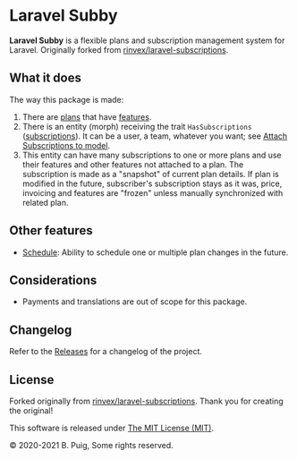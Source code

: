 # Laravel Subby

**Laravel Subby** is a flexible plans and subscription management system for Laravel. Originally forked
from [rinvex/laravel-subscriptions](https://github.com/rinvex/laravel-subscriptions).

## What it does

The way this package is made:

1. There are [plans](models/plan-model.md) that have [features](models/plan-feature-model.md).
2. There is an entity (morph) receiving the
   trait `HasSubscriptions` ([subscriptions](models/plan-subscription-model.md)). It can be a user, a team, whatever you
   want; see [Attach Subscriptions to model](install/#attach-subscription).
3. This entity can have many subscriptions to one or more plans and use their features and other features not attached
   to a plan. The subscription is made as a "snapshot" of current plan details. If plan is modified in the future,
   subscriber's subscription stays as it was, price, invoicing and features are "frozen" unless manually synchronized
   with related plan.

## Other features

- [Schedule](models/plan-subscription-schedule-model.md): Ability to schedule one or multiple plan changes in the future.

## Considerations

- Payments and translations are out of scope for this package.

## Changelog

Refer to the [Releases](https://github.com/bpuig/laravel-subby/releases) for a changelog of the project.

## License

Forked originally from [rinvex/laravel-subscriptions](https://github.com/rinvex/laravel-subscriptions). Thank you for
creating the original!

This software is released under [The MIT License (MIT)](LICENSE.md).

&copy; 2020-2021 B. Puig, Some rights reserved.
